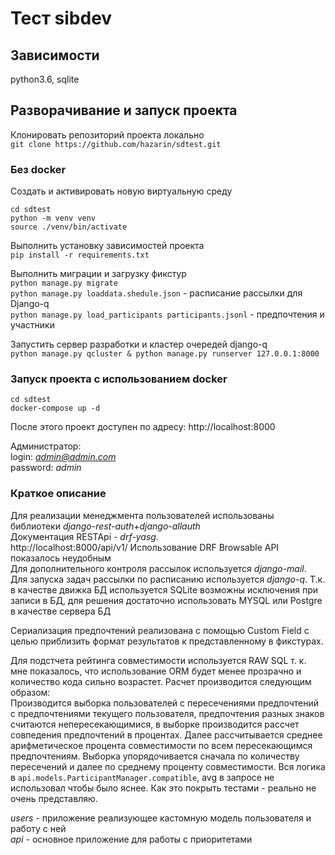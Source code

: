 # Тест sibdev
## Зависимости
python3.6, sqlite 

## Разворачивание и запуск проекта
Клонировать репозиторий проекта локально  
`git clone https://github.com/hazarin/sdtest.git` 

### Без docker
Создать и активировать новую виртуальную среду 
```
cd sdtest
python -m venv venv
source ./venv/bin/activate
```

Выполнить установку зависимостей проекта  
`pip install -r requirements.txt`  

Выполнить миграции и загрузку фикстур  
`python manage.py migrate`  
`python manage.py loaddata.shedule.json` - расписание рассылки для Django-q  
`python manage.py load_participants participants.jsonl` - предпочтения и участники  

Запустить сервер разработки и кластер очередей django-q  
`python manage.py qcluster & python manage.py runserver 127.0.0.1:8000`

### Запуск проекта с использованием docker
```
cd sdtest
docker-compose up -d
```

После этого проект доступен по адресу: http://localhost:8000  

Администратор:  
login: *admin@admin.com*  
password: *admin*  

### Краткое описание
Для реализации менеджмента пользователей использованы библиотеки *django-rest-auth*+*django-allauth*  
Документация RESTApi - *drf-yasg*.  
http://localhost:8000/api/v1/
Использование DRF Browsable API показалось неудобным  
Для дополнительного контроля рассылок используется *django-mail*. Для запуска задач рассылки по расписанию используется
*django-q*. Т.к. в качестве движка БД используется SQLite возможны исключения при записи в БД, для решения достаточно
использовать MYSQL или Postgre в качестве сервера БД

Сериализация предпочтений реализована с помощью Custom Field с целью приблизить формат результатов к представленному в 
фикстурах.

Для подстчета рейтинга совместимости используется RAW SQL т. к. мне показалось, что использование ORM будет менее 
прозрачно и количество кода сильно возрастет. Расчет производится следующим образом:  
Производится выборка пользователей с пересечениями предпочтений с предпочтениями текущего пользователя, предпочтения 
разных знаков считаются непересекающимися, в выборке производится рассчет совпедения предпочтений в процентах. Далее
рассчитывается среднее арифметическое процента совместимости по всем пересекающимся предпочтениям. Выборка 
упорядочивается сначала по количеству пересечений и далее по среднему проценту совместимости. Вся логика в
`api.models.ParticipantManager.compatible`, avg в запросе не использовал чтобы было яснее.
Как это покрыть тестами - реально не очень представляю.

*users* - приложение реализующее кастомную модель пользователя и работу с ней  
*api* - основное приложение для работы с приоритетами

